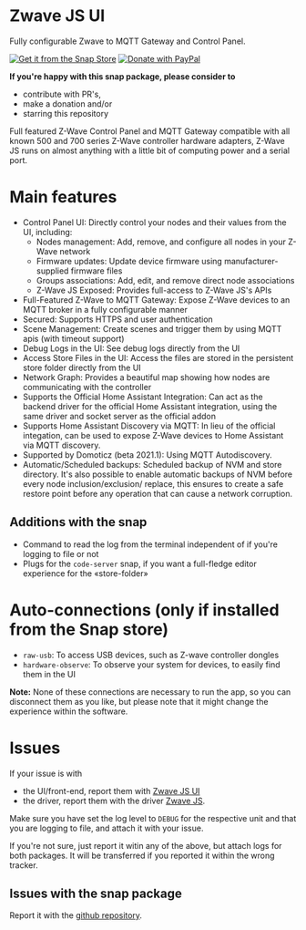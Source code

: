 # Zwave JS UI

Fully configurable Zwave to MQTT Gateway and Control Panel.

[![Get it from the Snap Store](https://snapcraft.io/static/images/badges/en/snap-store-black.svg)](https://snapcraft.io/zwave-js-ui)
[![Donate with PayPal](https://giaever.online/ppd.png)](https://www.paypal.com/cgi-bin/webscr?cmd=_s-xclick&hosted_button_id=69NA8SXXFBDBN&source=https://snapcraft.io/zwave-js-ui)

**If you're happy with this snap package, please consider to**
- contribute with PR's,
- make a donation and/or 
- starring this repository

Full featured Z-Wave Control Panel and MQTT Gateway compatible with all known 500 and 
700 series Z-Wave controller hardware adapters, Z-Wave JS runs on almost anything with 
a little bit of computing power and a serial port.

# Main features
- Control Panel UI: Directly control your nodes and their values from the UI, including:
  - Nodes management: Add, remove, and configure all nodes in your Z-Wave network
  - Firmware updates: Update device firmware using manufacturer-supplied firmware files
  - Groups associations: Add, edit, and remove direct node associations
  - Z-Wave JS Exposed: Provides full-access to Z-Wave JS's APIs
- Full-Featured Z-Wave to MQTT Gateway: Expose Z-Wave devices to an MQTT broker in a 
  fully configurable manner
- Secured: Supports HTTPS and user authentication
- Scene Management: Create scenes and trigger them by using MQTT apis (with timeout 
  support)
- Debug Logs in the UI: See debug logs directly from the UI
- Access Store Files in the UI: Access the files are stored in the persistent store 
  folder directly from the UI
- Network Graph: Provides a beautiful map showing how nodes are communicating with the 
  controller
- Supports the Official Home Assistant Integration: Can act as the backend driver for 
  the official Home Assistant integration, using the same driver and socket server as 
  the official addon
- Supports Home Assistant Discovery via MQTT: In lieu of the official integation, can 
  be used to expose Z-Wave devices to Home Assistant via MQTT discovery.
- Supported by Domoticz (beta 2021.1): Using MQTT Autodiscovery.
- Automatic/Scheduled backups: Scheduled backup of NVM and store directory. It's also 
  possible to enable automatic backups of NVM before every node inclusion/exclusion/
  replace, this ensures to create a safe restore point before any operation that can 
  cause a network corruption.

## Additions with the snap
- Command to read the log from the terminal independent of if you're logging to file 
  or not
- Plugs for the `code-server` snap, if you want a full-fledge editor experience for 
  the «store-folder»

# Auto-connections (only if installed from the Snap store)
- `raw-usb`: To access USB devices, such as Z-wave controller dongles
- `hardware-observe`: To observe your system for devices, to easily find them in the UI

**Note:** None of these connections are necessary to run the app, so you can disconnect 
them as you like, but please note that it might change the experience within the software.

# Issues
If your issue is with 
- the UI/front-end, report them with [Zwave JS UI](https://github.com/zwave-js/zwave-js-ui/issues)
- the driver, report them with the driver [Zwave JS](https://github.com/zwave-js/node-zwave-js/issues).

Make sure you have set the log level to `DEBUG` for the respective unit and that you are
logging to file, and attach it with your issue.

If you're not sure, just report it witin any of the above, but attach logs for both 
packages. It will be transferred if you reported it within the wrong tracker.
## Issues with the snap package
Report it with the [github repository](https://github.com/giaever-online-iot/zwave-js-ui/issues).
